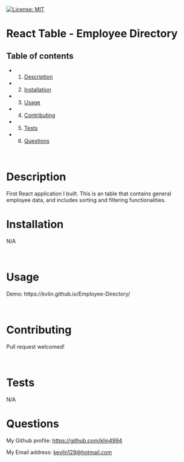 [![License: MIT](https://img.shields.io/badge/License-MIT-yellow.svg)](https://opensource.org/licenses/MIT)

<h1>React Table - Employee Directory</h1>
<!-- Table of content -->
<h2>Table of contents</h2>

* 1. [Description](#Description)
* 2. [Installation](#Installation)
* 3. [Usage](#Usage)
* 4. [Contributing](#Contributing)
* 5. [Tests](#Tests)
* 6. [Questions](#Questions) 


<br>

<h1>Description</h1>
<p>First React application I built. This is an table that contains general employee data, and includes sorting and filtering functionalities.</p>
<h1>Installation</h1>
<p>N/A</p>
<br>
<h1>Usage</h1>
<p>Demo: https://kvlin.github.io/Employee-Directory/</p>
<br>
<h1>Contributing</h1>
<p>Pull request welcomed!</p>
<br>
<h1>Tests</h1>
<p>N/A
<br>
<h1>Questions</h1>
<p><span>My Github profile: </span><a href="https://github.com/klin4994" class="col-12">https://github.com/klin4994</a></p>
<p><span>My Email address: </span><a href = "mailto: kevlin129@hotmail.com">kevlin129@hotmail.com</a></p>
</p>
